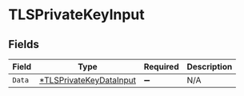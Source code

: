 # TLSPrivateKeyInput


## Fields

| Field                                                                    | Type                                                                     | Required                                                                 | Description                                                              |
| ------------------------------------------------------------------------ | ------------------------------------------------------------------------ | ------------------------------------------------------------------------ | ------------------------------------------------------------------------ |
| `Data`                                                                   | [*TLSPrivateKeyDataInput](../../models/shared/tlsprivatekeydatainput.md) | :heavy_minus_sign:                                                       | N/A                                                                      |